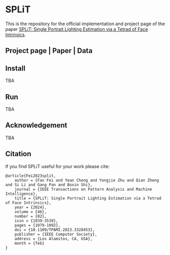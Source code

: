 # SPLiT

This is the repository for the official implementation and project page of the paper [SPLiT: Single Portrait Lighting Estimation via a Tetrad of Face Intrinsics](https://www.computer.org/csdl/journal/tp/2024/02/10301699/1RFBJBi1aHS).

## Project page | Paper | Data

## Install

TBA

## Run

TBA

## Acknowledgement

TBA

## Citation

If you find SPLiT useful for your work please cite:

```
@article{Fei2023split,
    author = {Fan Fei and Yean Cheng and Yongjie Zhu and Qian Zheng and Si Li and Gang Pan and Boxin Shi},
    journal = {IEEE Transactions on Pattern Analysis and Machine Intelligence},
    title = {SPLiT: Single Portrait Lighting Estimation via a Tetrad of Face Intrinsics},
    year = {2024},
    volume = {46},
    number = {02},
    issn = {1939-3539},
    pages = {1079-1092},
    doi = {10.1109/TPAMI.2023.3328453},
    publisher = {IEEE Computer Society},
    address = {Los Alamitos, CA, USA},
    month = {feb}
}
```


